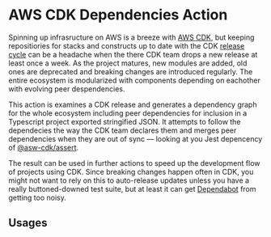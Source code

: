 # AWS CDK Dependencies Action

Spinning up infrasructure on AWS is a breeze with [AWS CDK](https://docs.aws.amazon.com/cdk/api/latest/docs/aws-construct-library.html), but keeping repositiories for stacks and constructs up to date with the CDK [release cycle](https://github.com/aws/aws-cdk/releases) can be a headache when the there CDK team drops a new release at least once a week. As the project matures, new modules are added, old ones are deprecated and breaking changes are introduced regularly. The entire ecosystem is modularized with components depending on eachother with evolving peer despendencies.

This action is examines a CDK release and generates a dependency graph for the whole ecosystem including peer dependencies for inclusion in a Typescript project exported stringified JSON. It attempts to follow the dependecies the way the CDK team declares them and merges peer dependencies when they are out of sync — looking at you Jest depencency of [@asw-cdk/assert](https://github.com/aws/aws-cdk/tree/master/packages/%40aws-cdk/assert).

The result can be used in further actions to speed up the development flow of projects using CDK. Since breaking changes happen often in CDK, you might not want to rely on this to auto-release updates unless you have a really buttoned-downed test suite, but at least it can get [Dependabot](https://docs.github.com/en/github/administering-a-repository/enabling-and-disabling-version-updates#enabling-github-dependabot-version-updates) from getting too noisy.

## Usages
